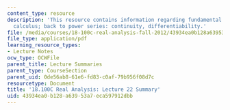 ```yaml
---
content_type: resource
description: 'This resource contains information regarding fundamental theorem of
  calculus; back to power series: continuity, differentiability.'
file: /media/courses/18-100c-real-analysis-fall-2012/43934ea0b128a63953a7eca597912dbb_MIT18_100CF12_l22sum.pdf
file_type: application/pdf
learning_resource_types:
- Lecture Notes
ocw_type: OCWFile
parent_title: Lecture Summaries
parent_type: CourseSection
parent_uid: 0de56ab8-61e6-fd83-c0af-79b956f08d7c
resourcetype: Document
title: '18.100C Real Analysis: Lecture 22 Summary'
uid: 43934ea0-b128-a639-53a7-eca597912dbb
---
```

